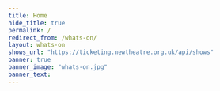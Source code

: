 ```yaml
---
title: Home
hide_title: true
permalink: /
redirect_from: /whats-on/
layout: whats-on
shows_url: "https://ticketing.newtheatre.org.uk/api/shows"
banner: true 
banner_image: "whats-on.jpg"
banner_text: 
---
```



